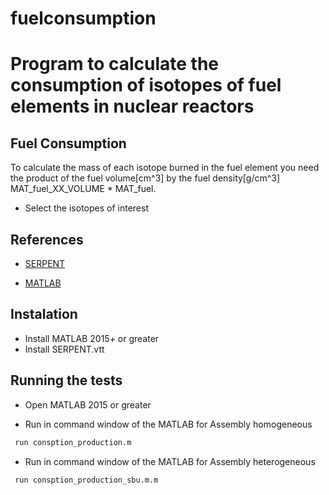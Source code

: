# fuelconsumption
# Program to calculate the consumption of isotopes of fuel elements in nuclear reactors

## Fuel Consumption

To calculate the mass of each isotope burned in the fuel element you need the product of the fuel volume[cm^3] by the fuel density[g/cm^3]
MAT_fuel_XX_VOLUME * MAT_fuel.

- Select the isotopes of interest

## References

 - [SERPENT](http://serpent.vtt.fi/mediawiki/index.php/Input_syntax_manual#mat_.28material_definition.29)

 - [MATLAB](https://awesomeopensource.com/project/elangosundar/awesome-README-templates)

 ## Instalation

- Install MATLAB 2015+ or greater 
- Install SERPENT.vtt

## Running the tests
- Open MATLAB 2015 or greater

- Run in command window of the MATLAB for Assembly homogeneous
```bash
 run consption_production.m
```
- Run in command window of the MATLAB for Assembly heterogeneous
```bash
 run consption_production_sbu.m.m
```

